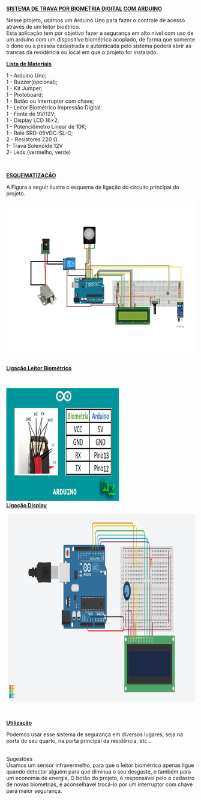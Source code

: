 <!-- #######  YAY, I AM THE SOURCE EDITOR! #########-->
<p><span style="text-decoration: underline;"><strong>SISTEMA DE TRAVA POR BIOMETRIA DIGITAL COM ARDUINO</strong></span></p>
<p>Nesse projeto, usamos um Arduino Uno para fazer o controle de acesso atrav&eacute;s de um leitor bio&eacute;trico. <br />Esta aplica&ccedil;&atilde;o tem por objetivo fazer a seguran&ccedil;a em alto n&iacute;vel com uso de um arduino com um dispositivo biom&eacute;trico acoplado, de forma que somente o dono ou a pessoa cadastrada e autenticada pelo sistema poder&aacute; abrir as trancas da resid&ecirc;ncia ou local em que o projeto for instalado.</p>
<p><span style="text-decoration: underline;"><strong>Lista de Materiais</strong></span></p>
<p>1 - Arduino Uno;<br />1 - Buzzer(opcional);<br />1 - Kit Jumper;<br />1 - Protoboard;<br />1 - Bot&atilde;o ou Interruptor com chave;<br />1 - Leitor Biom&eacute;trico Impress&atilde;o Digital;<br />1 - Fonte de 9V/12V;<br />1 - Display LCD 16&times;2;<br />1 - Potenci&ocirc;metro Linear de 10K;<br />1 - Rel&eacute; SRD-05VDC-SL-C;<br />2 - Resistores 220 Ω.<br />1- Trava Solen&oacute;ide 12V<br />2- Leds (vermelho, verde)</p>
<p>&nbsp;</p>
<p><span style="text-decoration: underline;"><strong>ESQUEMATIZA&Ccedil;&Atilde;O</strong></span></p>
<p>A Figura a seguir ilustra o esquema de liga&ccedil;&atilde;o do circuito principal do projeto.</p>
<p><img src="Desenho CONCLUIDO.jpg" alt="" width="900" height="400" /></p>
<p><br /><span style="text-decoration: underline;"><strong>Liga&ccedil;&atilde;o Leitor Biom&eacute;trico</strong></span></p>
<p>&nbsp;</p>
<p><img src="Esquematiza&ccedil;&atilde;o Liga&ccedil;&atilde;o Leitor Biom&eacute;trico.jpg" alt="" width="300" height="300" /><br /><span style="text-decoration: underline;"><strong>Liga&ccedil;&atilde;o Display</strong></span></p>
<p>&nbsp;<img src="liga&ccedil;&atilde;o display.png" alt="" width="500" height="500" /></p>
<p>&nbsp;</p>
<p><span style="text-decoration: underline;"><strong>Utiliza&ccedil;&atilde;o</strong></span></p>
<p>Podemos usar esse sistema de seguran&ccedil;a em diversos lugares, seja na porta do seu quarto, na porta principal da resid&ecirc;ncia, etc...</p>
<p><br />Sugest&otilde;es<br />Usamos um sensor infravermelho, para que o leitor biom&eacute;trico apenas ligue quando detectar algu&eacute;m para que diminua o seu desgaste, e tamb&eacute;m para um economia de energia, O bot&atilde;o do projeto, &eacute; respons&aacute;vel pelo o cadastro de novas biometrias, &eacute; aconselh&aacute;vel troc&aacute;-lo por um interruptor com chave para maior seguran&ccedil;a.</p>
<p>&nbsp;</p>
<p><strong>&nbsp;</strong></p>
